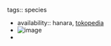 tags:: species

- availability:: hanara, [tokopedia](https://www.tokopedia.com/backyardgardenid/tanaman-hias-bunga-pacar-cina-aglaia-odorata-chinese-perfume-plant?extParam=ivf%3Dfalse%26src%3Dsearch)
- ![image](https://ipfs.io/ipfs/Qmdc9VAko7oSfqu3hVB8edgvDdmmjky7WPziU5TzXSX89L)
-
